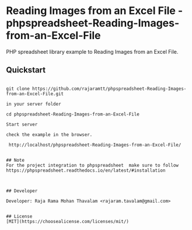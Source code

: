 # Reading Images from an Excel File - phpspreadsheet-Reading-Images-from-an-Excel-File


PHP spreadsheet library example to Reading Images from an Excel File.

## Quickstart
```

git clone https://github.com/rajaramtt/phpspreadsheet-Reading-Images-from-an-Excel-File.git 

in your server folder

cd phpspreadsheet-Reading-Images-from-an-Excel-File

Start server 

check the example in the browser.

 http://localhost/phpspreadsheet-Reading-Images-from-an-Excel-File/
 

## Note 
For the project integration to phpspreadsheet  make sure to follow  
https://phpspreadsheet.readthedocs.io/en/latest/#installation  



## Developer

Developer: Raja Rama Mohan Thavalam <rajaram.tavalam@gmail.com>  


## License
[MIT](https://choosealicense.com/licenses/mit/)
